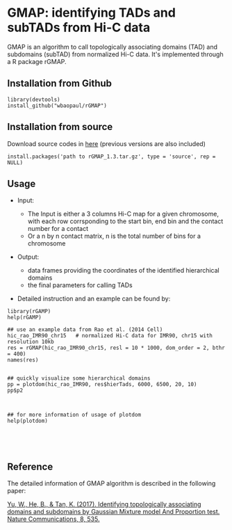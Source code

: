 # GMAP: identifying TADs and subTADs from Hi-C data

GMAP is an algorithm to call topologically associating domains (TAD) and subdomains (subTAD) from normalized Hi-C data.
It's implemented through a R package rGMAP.


## Installation from Github 
```
library(devtools)
install_github("wbaopaul/rGMAP")
```

## Installation from source

Download source codes in [here](https://www.dropbox.com/sh/27es1vimtf5745t/AADLhBXE_wgrUIlnDS0LWpqYa?dl=0) (previous versions are also included)
```
install.packages('path to rGMAP_1.3.tar.gz', type = 'source', rep = NULL)
```
## Usage
* Input:
  - The Input is either a 3 columns Hi-C map for a given chromosome, with each row corrsponding to the start bin, end bin and the contact number for a contact
  - Or a n by n contact matrix, n is the total number of bins for a chromosome

* Output:
  - data frames providing the coordinates of the identified hierarchical domains
  - the final parameters for calling TADs

* Detailed instruction and an example can be found by:

```
library(rGAMP)
help(rGAMP)

## use an example data from Rao et al. (2014 Cell)
hic_rao_IMR90_chr15   # normalized Hi-C data for IMR90, chr15 with resolution 10kb
res = rGMAP(hic_rao_IMR90_chr15, resl = 10 * 1000, dom_order = 2, bthr = 400)
names(res)


## quickly visualize some hierarchical domains
pp = plotdom(hic_rao_IMR90, res$hierTads, 6000, 6500, 20, 10)
pp$p2



## for more information of usage of plotdom
help(plotdom)





```

## Reference
The detailed information of GMAP algorithm is described in the following paper:

[Yu, W., He, B., & Tan, K. (2017). Identifying topologically associating domains and subdomains by Gaussian Mixture model And Proportion test. Nature Communications, 8, 535. ](http://doi.org/10.1038/s41467-017-00478-8)


